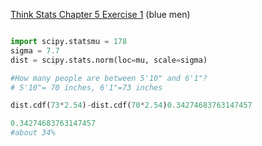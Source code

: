 [Think Stats Chapter 5 Exercise 1](http://greenteapress.com/thinkstats2/html/thinkstats2006.html#toc50) (blue men)
```python

import scipy.statsmu = 178
sigma = 7.7
dist = scipy.stats.norm(loc=mu, scale=sigma)

#How many people are between 5'10" and 6'1"?
# 5'10"= 70 inches, 6'1"=73 inches

dist.cdf(73*2.54)-dist.cdf(70*2.54)0.34274683763147457

0.34274683763147457
#about 34%

```


